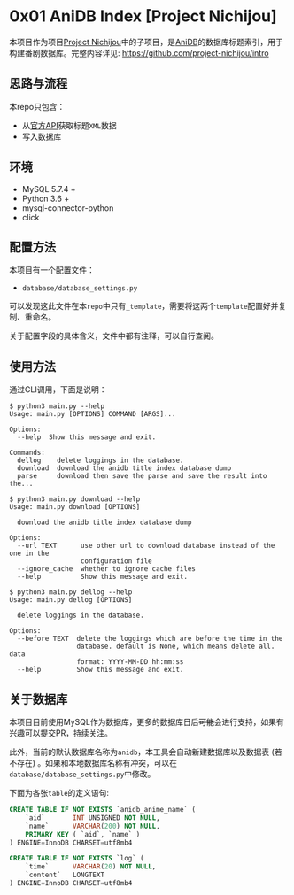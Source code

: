 # 0x01 AniDB Index [Project Nichijou]

本项目作为项目[Project Nichijou](https://github.com/project-nichijou)中的子项目，是[AniDB](anidb.net)的数据库标题索引，用于构建番剧数据库。完整内容详见: https://github.com/project-nichijou/intro

## 思路与流程

本repo只包含：
- 从[官方API](https://wiki.anidb.net/API)获取标题`XML`数据
- 写入数据库

## 环境

- MySQL 5.7.4 +
- Python 3.6 +
- mysql-connector-python
- click

## 配置方法

本项目有一个配置文件：
- `database/database_settings.py`

可以发现这此文件在本`repo`中只有`_template`，需要将这两个`template`配置好并复制、重命名。

关于配置字段的具体含义，文件中都有注释，可以自行查阅。

## 使用方法

通过CLI调用，下面是说明：

```
$ python3 main.py --help
Usage: main.py [OPTIONS] COMMAND [ARGS]...

Options:
  --help  Show this message and exit.

Commands:
  dellog    delete loggings in the database.
  download  download the anidb title index database dump
  parse     download then save the parse and save the result into the...
```

```
$ python3 main.py download --help
Usage: main.py download [OPTIONS]

  download the anidb title index database dump

Options:
  --url TEXT      use other url to download database instead of the one in the
                  configuration file
  --ignore_cache  whether to ignore cache files
  --help          Show this message and exit.
```

```
$ python3 main.py dellog --help
Usage: main.py dellog [OPTIONS]

  delete loggings in the database.

Options:
  --before TEXT  delete the loggings which are before the time in the
                 database. default is None, which means delete all. data
                 format: YYYY-MM-DD hh:mm:ss
  --help         Show this message and exit.
```

## 关于数据库

本项目目前使用MySQL作为数据库，更多的数据库日后~~可能~~会进行支持，如果有兴趣可以提交PR，持续关注。

此外，当前的默认数据库名称为`anidb`，本工具会自动新建数据库以及数据表 (若不存在) 。如果和本地数据库名称有冲突，可以在`database/database_settings.py`中修改。

下面为各张`table`的定义语句:

```sql
CREATE TABLE IF NOT EXISTS `anidb_anime_name` (
	`aid`		INT UNSIGNED NOT NULL,
	`name`		VARCHAR(200) NOT NULL,
	PRIMARY KEY ( `aid`, `name` )
) ENGINE=InnoDB CHARSET=utf8mb4
```

```sql
CREATE TABLE IF NOT EXISTS `log` (
	`time`		VARCHAR(20) NOT NULL,
	`content`	LONGTEXT
) ENGINE=InnoDB CHARSET=utf8mb4
```
